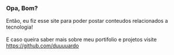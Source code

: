 ### Opa, Bom? 


Então, eu fiz esse site para poder postar conteudos relacionados a tecnologia!
<br></br>
E caso queira saber mais sobre meu portifolio e projetos visite <a href="https://github.com/duuuuardo">https://github.com/duuuuardo</a>
